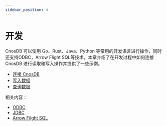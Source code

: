 ```yaml
---
sidebar_position: 4
---
```


# 开发

CnosDB 可以使用 Go、Rust、Java、Python 等常用的开发语言进行操作，同时还支持ODBC，Arrow Flight SQL等技术，本章介绍了在开发过程中如何连接 CnosDB 进行读取和写入操作并提供了一些示例。

- [连接 CnosDB](./api)
- [写入数据](./write)
- [查询数据](./query)

相关内容：

- [ODBC](../reference/connector/arrow_flight_sql.md#不同客户端的使用方式)
- [JDBC](../reference/connector/arrow_flight_sql.md#不同客户端的使用方式)
- [Arrow Filght SQL](../reference/connector/arrow_flight_sql)